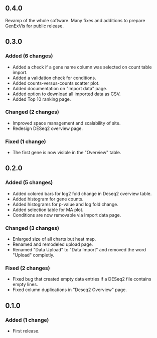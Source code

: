 ## 0.4.0
Revamp of the whole software. Many fixes and additions to prepare GenExVis for public release.

## 0.3.0
### Added (6 changes)
- Added a check if a gene name column was selected on count table import.
- Added a validation check for conditions.
- Added counts-versus-counts scatter plot.
- Added documentation on "Import data" page.
- Added option to download all imported data as CSV.
- Added Top 10 ranking page.

### Changed (2 changes)
- Improved space management and scalability of site.
- Redesign DESeq2 overview page.

### Fixed (1 change)
- The first gene is now visible in the "Overview" table.

## 0.2.0
### Added (5 changes)
- Added colored bars for log2 fold change in Deseq2 overview table.
- Added histogram for gene counts.
- Added histograms for p-value and log fold change.
- Added selection table for MA plot.
- Conditions are now removable via Import data page.

### Changed (3 changes)
- Enlarged size of all charts but heat map.
- Renamed and remodeled upload page.
- Renamed "Data Upload" to "Data Import" and removed the word "Upload" completly.

### Fixed (2 changes)
- Fixed bug that created empty data entries if a DESeq2 file contains empty lines.
- Fixed column duplications in "Deseq2 Overview" page.

## 0.1.0

### Added (1 change)
- First release.


